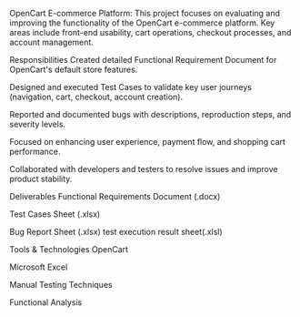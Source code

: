 OpenCart E-commerce Platform:
This project focuses on evaluating and improving the functionality of the OpenCart e-commerce platform. Key areas include front-end usability, cart operations, checkout processes, and account management.

Responsibilities
Created detailed Functional Requirement Document for OpenCart's default store features.

Designed and executed Test Cases to validate key user journeys (navigation, cart, checkout, account creation).

Reported and documented bugs with descriptions, reproduction steps, and severity levels.

Focused on enhancing user experience, payment flow, and shopping cart performance.

Collaborated with developers and testers to resolve issues and improve product stability.

Deliverables
Functional Requirements Document (.docx)

Test Cases Sheet (.xlsx)

Bug Report Sheet (.xlsx)
test execution result sheet(.xlsl)

Tools & Technologies
OpenCart

Microsoft Excel

Manual Testing Techniques

Functional Analysis
